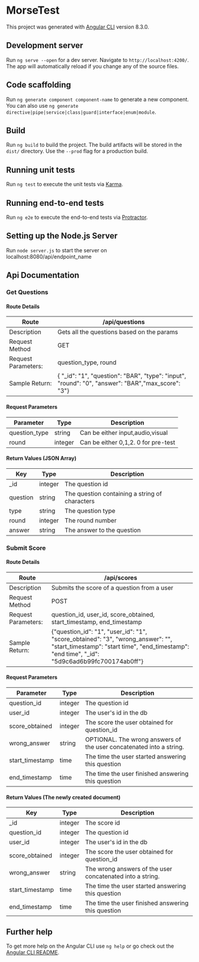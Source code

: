 # MorseTest

This project was generated with [Angular CLI](https://github.com/angular/angular-cli) version 8.3.0.

## Development server

Run `ng serve --open` for a dev server. Navigate to `http://localhost:4200/`. The app will automatically reload if you change any of the source files.

## Code scaffolding

Run `ng generate component component-name` to generate a new component. You can also use `ng generate directive|pipe|service|class|guard|interface|enum|module`.

## Build

Run `ng build` to build the project. The build artifacts will be stored in the `dist/` directory. Use the `--prod` flag for a production build.

## Running unit tests

Run `ng test` to execute the unit tests via [Karma](https://karma-runner.github.io).

## Running end-to-end tests

Run `ng e2e` to execute the end-to-end tests via [Protractor](http://www.protractortest.org/).

## Setting up the Node.js Server

Run `node server.js` to start the server on localhost:8080/api/endpoint_name

## Api Documentation

### Get Questions

#### Route Details
| Route | /api/questions
|-|-
| Description | Gets all the questions based on the params
| Request Method | GET
| Request Parameters: | question_type, round
| Sample Return: | { "_id": "1", "question": "BAR", "type": "input", "round": "0", "answer": "BAR","max_score": "3"}

#### Request Parameters
| Parameter | Type | Description
|-|-|-
| question_type | string | Can be either input,audio,visual
| round | integer | Can be either 0,1,2. 0 for pre-test

#### Return Values (JSON Array)
|Key | Type | Description
|-|-|-
| _id | integer | The question id
| question | string | The question containing a string of characters
| type | string | The question type
| round | integer | The round number
| answer | string | The answer to the question

### Submit Score

#### Route Details
| Route | /api/scores
|-|-
| Description | Submits the score of a question from a user
| Request Method | POST
| Request Parameters: | question_id, user_id, score_obtained, start_timestamp, end_timestamp
| Sample Return: | {"question_id": "1", "user_id": "1", "score_obtained": "3", "wrong_answer": "", "start_timestamp": "start time", "end_timestamp": "end time", "_id": "5d9c6ad6b99fc700174ab0ff"}

#### Request Parameters
| Parameter | Type | Description
|-|-|-
| question_id | integer | The question id
| user_id | integer | The user's id in the db
| score_obtained | integer | The score the user obtained for question_id
| wrong_answer | string | OPTIONAL. The wrong answers of the user concatenated into a string.
| start_timestamp | time | The time the user started answering this question
| end_timestamp | time | The time the user finished answering this question

#### Return Values (The newly created document)
|Key | Type | Description
|-|-|-
| _id | integer | The score id
| question_id | integer | The question id
| user_id | integer | The user's id in the db
| score_obtained | integer | The score the user obtained for question_id
| wrong_answer | string | The wrong answers of the user concatenated into a string.
| start_timestamp | time | The time the user started answering this question
| end_timestamp | time | The time the user finished answering this question

## Further help

To get more help on the Angular CLI use `ng help` or go check out the [Angular CLI README](https://github.com/angular/angular-cli/blob/master/README.md).
